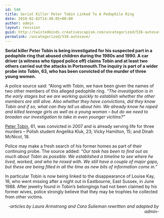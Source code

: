 ```yaml
---
id: 540
title: Serial Killer Peter Tobin Linked To A Pedophile Ring
date: 2010-02-02T14:40:05+00:00
author: admin
layout: revision
guid: http://twistedminds.creativescapism.com/uncategorized/538-autosave/
permalink: /uncategorized/538-autosave/
---
```

<p class="dropcap-first">
  <strong>Serial killer Peter Tobin is being investigated for his suspected part in a pedophile ring that abused children during the 1980s and 1990. A car driver (a witness who tipped police off) claims Tobin and at least two others carried out the attacks in Portsmouth.The inquiry is part of a wider probe into Tobin, 63, who has been convicted of the murder of three young women.</strong>
</p>

A police source said: &#8220;Along with Tobin, we have been given the names of two other members of this alleged pedophile ring. _&#8220;The investigation is in the early stages but we are working quickly to establish whether the other members are still alive. Also whether they have convictions, did they know Tobin and if so, what can they tell us about him. We already know he raped and killed teenage girls as well as a young woman &#8211; but do we need to broaden our investigation to take in even younger victims?&#8221;_

[Peter Tobin](http://twistedminds.creativescapism.com/cold-cases/peter-tobin-may-have-been-a-serial-killer/ "read more about Peter Tobin's case"), 61, was convicted in 2007 and is already serving life for three murders &#8211; Polish student Angelika Kluk, 23; Vicky Hamilton, 15; and Dinah McNicol, 18.

Police may make a fresh search of his former homes as part of their continuing probe. The source added: _&#8220;Our task has been to find out as much about Tobin as possible. We established a timeline to see where he lived, worked, and who he mixed with. We still have a couple of major gaps, but these are being filled in all the time as new bits of information come in.&#8221;_

In particular Tobin is now being linked to the disappearance of Louise Kay, 18, who went missing after a night out in Eastbourne, East Sussex, in June 1988. After jewelry found in Tobin&#8217;s belongings had not been claimed by his former wives, police strongly believe that they may be trophies he collected from other victims.

<p style="text-align: right;">
  <em>-articles by Laura Armstrong and Cara Sulieman rewritten and adapted by admin-</em>
</p>